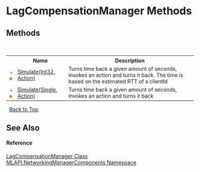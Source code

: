 # LagCompensationManager Methods
 


## Methods
&nbsp;<table><tr><th></th><th>Name</th><th>Description</th></tr><tr><td>![Public method](media/pubmethod.gif "Public method")![Static member](media/static.gif "Static member")</td><td><a href="M_MLAPI_NetworkingManagerComponents_LagCompensationManager_Simulate">Simulate(Int32, Action)</a></td><td>
Turns time back a given amount of seconds, invokes an action and turns it back. The time is based on the estimated RTT of a clientId</td></tr><tr><td>![Public method](media/pubmethod.gif "Public method")![Static member](media/static.gif "Static member")</td><td><a href="M_MLAPI_NetworkingManagerComponents_LagCompensationManager_Simulate_1">Simulate(Single, Action)</a></td><td>
Turns time back a given amount of seconds, invokes an action and turns it back</td></tr></table>&nbsp;
<a href="#lagcompensationmanager-methods">Back to Top</a>

## See Also


#### Reference
<a href="T_MLAPI_NetworkingManagerComponents_LagCompensationManager">LagCompensationManager Class</a><br /><a href="N_MLAPI_NetworkingManagerComponents">MLAPI.NetworkingManagerComponents Namespace</a><br />
